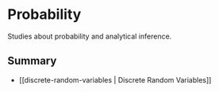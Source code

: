 # Probability

Studies about probability and analytical inference.

## Summary

- [[discrete-random-variables | Discrete Random Variables]]
